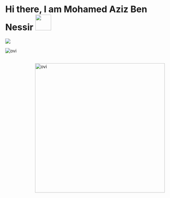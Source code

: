 <h1> Hi there, I am Mohamed Aziz Ben Nessir <img src="https://i.imgur.com/3ECGZ8g.gif" width="50px"></h1>
<img src="https://i.imgur.com/7MnEpkX.gif">

<p><img align="left" src="https://github-readme-stats.vercel.app/api/top-langs?username=Mohamed-Aziz-Ben-Nessir&show_icons=true&locale=en&layout=compact&theme=dark" alt="ovi" /></p><br><br>
<p>&nbsp;<img align="right" src="https://github-readme-stats.vercel.app/api?username=Mohamed-Aziz-Ben-Nessir&show_icons=true&locale=en&theme=dark" alt="ovi" width="410" /></p>
<br><br><br><br><br>
